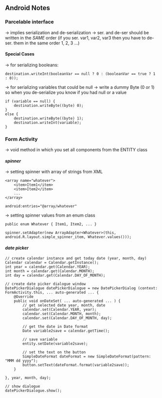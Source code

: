 ## Android Notes

### Parcelable interface

-> implies serialization and de-serialization
-> ser. and de-ser should be written in the *SAME* order (if you ser. var1, var2, var3 then you have to de-ser. them in the same order 1, 2, 3 ...)

#### Special Cases

-> for serializing booleans:
```
destination.writeInt(booleanVar == null ? 0 : (booleanVar == true ? 1 : 0));
```
-> for serializing variables that could be null
	-> write a dummy Byte (0 or 1) so when you de-serialize you know if you had null or a value
```
if (variable == null) {
    destination.writeByte((byte) 0);
} 
else {
    destination.writeByte((byte) 1);
    destination.writeInt(variable);
}
```

### Form Activity

-> void method in which you set all components from the ENTITY class

#### *spinner*
-> setting spinner with array of strings from XML
```
<array name="whatever">
	<item>Item1</item>
	<item>Item2</item>
	...
</array>
```
```
android:entries="@array/whatever"
```
-> setting spinner values from an enum class
```
public enum Whatever { Item1, Item2, ... }
```
```
spinner.setAdapter(new ArrayAdapter<Whatever>(this, android.R.layout.simple_spinner_item, Whatever.values()));
```

#### *date picker*
```
// create calendar instance and get today date (year, month, day)
Calendar calendar = Calendar.getInstance();
int year = calendar.get(Calendar.YEAR);
int month = calendar.get(Calendar.MONTH);
int day = calendar.get(Calendar.DAY_OF_MONTH);

// create date picker dialogue window
DatePickerDialogue datePickerDialogue = new DatePickerDialog (context: FormActivity.this, ... auto-generated ... {
	@Override
	public void onDateSet( ... auto-generated ... ) {
		// get selected date year, month, date
		calendar.set(Calendar.YEAR, year);
		calendar.set(Calendar.MONTH, month);
		calendar.set(Calendar.DAY_OF_MONTH, day);

		// get the date in Date format
		Date variable2save = calendar.getTime();

		// save variable
		entity.setDate(variable2save);

		// set the text on the button
		SimpleDateFormat dateFormat = new SimpleDateFormat(pattern: "MMM dd yyyy");
		button.setText(dateFormat.format(variable2save));
	}

}, year, month, day);

// show dialogue
datePickerDialogue.show();
```